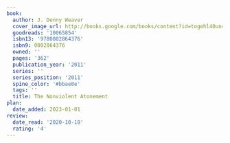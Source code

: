 ```yaml
---
book:
  author: J. Denny Weaver
  cover_image_url: http://books.google.com/books/content?id=togehl4Dun4C&printsec=frontcover&img=1&zoom=1&edge=curl&source=gbs_api
  goodreads: '10065854'
  isbn13: '9780802864376'
  isbn9: 0802864376
  owned: ''
  pages: '362'
  publication_year: '2011'
  series: ''
  series_position: '2011'
  spine_color: '#bbae8e'
  tags: ''
  title: The Nonviolent Atonement
plan:
  date_added: 2023-01-01
review:
  date_read: '2020-10-18'
  rating: '4'
---
```

